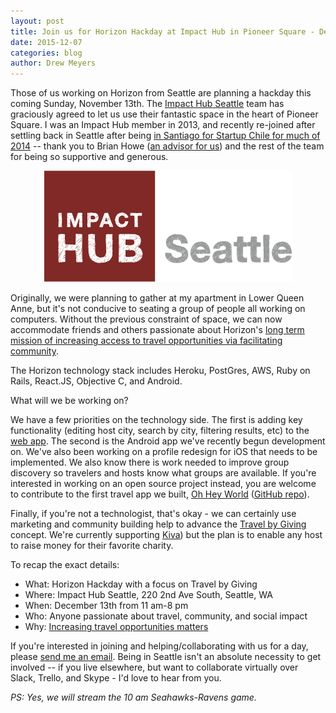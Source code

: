 ```yaml
---
layout: post
title: Join us for Horizon Hackday at Impact Hub in Pioneer Square - December 13
date: 2015-12-07
categories: blog
author: Drew Meyers
---
```

Those of us working on Horizon from Seattle are planning a hackday this coming Sunday, November 13th. The [Impact Hub Seattle](http://www.impacthubseattle.com/) team has graciously agreed to let us use their fantastic space in the heart of Pioneer Square. I was an Impact Hub member in 2013, and recently re-joined after settling back in Seattle after being [in Santiago for Startup Chile for much of 2014](http://www.horizonapp.co/blog/Start-Up-Chile-experience/) -- thank you to Brian Howe ([an advisor for us](/team/)) and the rest of the team for being so supportive and generous.

<p align="center"><img src="/assets/ImpactHubsea-Logo.png"></p>

Originally, we were planning to gather at my apartment in Lower Queen Anne, but it's not conducive to seating a group of people all working on computers. Without the previous constraint of space, we can now accommodate friends and others passionate about Horizon's [long term mission of increasing access to travel opportunities via facilitating community](http://www.horizonapp.co/about/).

The Horizon technology stack includes Heroku, PostGres, AWS, Ruby on Rails, React.JS, Objective C, and Android.

What will we be working on?

We have a few priorities on the technology side. The first is adding key functionality (editing host city, search by city, filtering results, etc) to the [web app](http://api.horizonapp.co). The second is the Android app we've recently begun development on. We've also been working on a profile redesign for iOS that needs to be implemented. We also know there is work needed to improve group discovery so travelers and hosts know what groups are available. If you're interested in working on an open source project instead, you are welcome to contribute to the first travel app we built, [Oh Hey World](http://www.ohheyworld.com) ([GitHub repo](https://github.com/oh-hey-world/ohheyworld-platform)).

Finally, if you're not a technologist, that's okay - we can certainly use marketing and community building help to advance the [Travel by Giving](http://www.horizonapp.co/blog/travelbygiving-unlock-code/) concept. We're currently supporting [Kiva](http://www.kiva.org/)) but the plan is to enable any host to raise money for their favorite charity.

To recap the exact details:

- What: Horizon Hackday with a focus on Travel by Giving
- Where: Impact Hub Seattle, 220 2nd Ave South, Seattle, WA
- When: December 13th from 11 am-8 pm
- Who: Anyone passionate about travel, community, and social impact
- Why: [Increasing travel opportunities matters](http://www.horizonapp.co/blog/why-increasing-global-travel-opportunities-matters/)

If you're interested in joining and helping/collaborating with us for a day, please [send me an email](mailto:drew@horizonapp.co). Being in Seattle isn't an absolute necessity to get involved -- if you live elsewhere, but want to collaborate virtually over Slack, Trello, and Skype - I'd love to hear from you.

<em>PS: Yes, we will stream the 10 am Seahawks-Ravens game.</em>